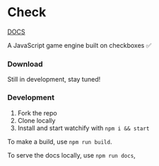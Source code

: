 # Check
[DOCS](https://christopherwk210.github.io/check/)

A JavaScript game engine built on checkboxes ✅

### Download
Still in development, stay tuned!

### Development
1. Fork the repo
2. Clone locally
3. Install and start watchify with `npm i && start`

To make a build, use `npm run build`.

To serve the docs locally, use `npm run docs`,